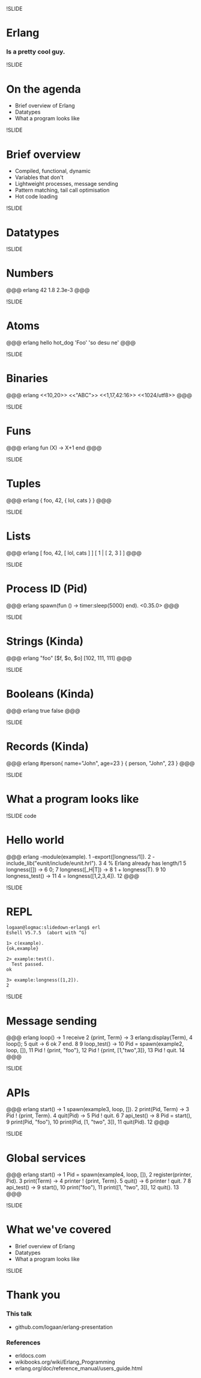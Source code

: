 !SLIDE

# Erlang
### Is a pretty cool guy.

!SLIDE

# On the agenda

* Brief overview of Erlang
* Datatypes
* What a program looks like

!SLIDE

# Brief overview
* Compiled, functional, dynamic
* Variables that don't
* Lightweight processes, message sending
* Pattern matching, tail call optimisation
* Hot code loading

!SLIDE

# Datatypes

!SLIDE

# Numbers

@@@ erlang
    42
    1.8
    2.3e-3
@@@

!SLIDE

# Atoms

@@@ erlang
    hello
    hot_dog
    'Foo'
    'so desu ne'
@@@

!SLIDE

# Binaries

@@@ erlang
    <<10,20>>
    <<"ABC">>
    <<1,17,42:16>>
    <<1024/utf8>>
@@@

!SLIDE

# Funs

@@@ erlang
    fun (X) -> X+1 end
@@@

!SLIDE

# Tuples

@@@ erlang
    { foo, 42, { lol, cats } }
@@@

!SLIDE

# Lists

@@@ erlang
    [ foo, 42, [ lol, cats ] ]
    [ 1 | [ 2, 3 ] ]
@@@

!SLIDE

# Process ID (Pid)

@@@ erlang
    spawn(fun () -> timer:sleep(5000) end). 
    <0.35.0>
@@@

!SLIDE

# Strings (Kinda)

@@@ erlang
    "foo"
    [$f, $o, $o]
    [102, 111, 111]
@@@

!SLIDE

# Booleans (Kinda)

@@@ erlang
    true
    false
@@@

!SLIDE

# Records (Kinda)

@@@ erlang
    #person{ name="John", age=23 }
    { person, "John", 23 }
@@@

!SLIDE

# What a program looks like

!SLIDE code

# Hello world

@@@ erlang
    -module(example).                        1
    -export([longness/1]).                   2
    -include_lib("eunit/include/eunit.hrl"). 3
                                             4
    % Erlang already has length/1            5
    longness([]) ->                          6
      0;                                     7
    longness([_H|T]) ->                      8
      1 + longness(T).                       9
                                             10
    longness_test() ->                       11
      4 = longness([1,2,3,4]).               12
@@@

!SLIDE

# REPL

    logaan@logmac:slidedown-erlang$ erl
    Eshell V5.7.5  (abort with ^G)

    1> c(example).
    {ok,example}

    2> example:test().
      Test passed.
    ok

    3> example:longness([1,2]).
    2

!SLIDE

# Message sending

@@@ erlang
    loop() ->                                1 
      receive                                2 
        {print, Term} ->                     3 
          erlang:display(Term),              4 
          loop();                            5 
        quit ->                              6 
          ok                                 7 
      end.                                   8 
                                             9
    loop_test() ->                           10
      Pid = spawn(example2, loop, []),       11
      Pid ! {print, "foo"},                  12
      Pid ! {print, [1,"two",3]},            13
      Pid ! quit.                            14
@@@

!SLIDE

# APIs

@@@ erlang
    start() ->                               1
      spawn(example3, loop, []).             2
    print(Pid, Term) ->                      3
      Pid ! {print, Term}.                   4
    quit(Pid) ->                             5
      Pid ! quit.                            6
                                             7
    api_test() ->                            8
      Pid = start(),                         9
      print(Pid, "foo"),                     10
      print(Pid, [1, "two", 3]),             11
      quit(Pid).                             12
@@@                                                 

!SLIDE

# Global services

@@@ erlang
    start() ->                               1
      Pid = spawn(example4, loop, []),       2
      register(printer, Pid).                3
    print(Term) ->                           4
      printer ! {print, Term}.               5
    quit() ->                                6
      printer ! quit.                        7
                                             8
    api_test() ->                            9
      start(),                               10
      print("foo"),                          11
      print([1, "two", 3]),                  12
      quit().                                13
@@@

!SLIDE

# What we've covered

* Brief overview of Erlang
* Datatypes
* What a program looks like

!SLIDE

# Thank you

### This talk
* github.com/logaan/erlang-presentation

### References
* erldocs.com
* wikibooks.org/wiki/Erlang_Programming
* erlang.org/doc/reference\_manual/users\_guide.html


